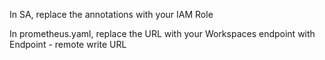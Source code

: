 In SA, replace the annotations with your IAM Role

In prometheus.yaml, replace the URL with your Workspaces endpoint with Endpoint - remote write URL

